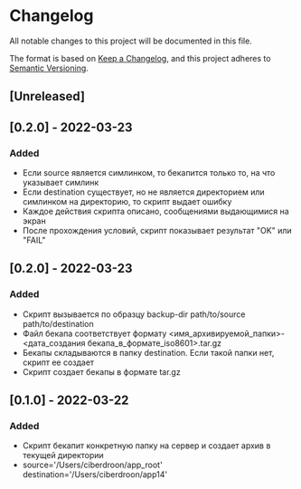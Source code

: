 # Changelog
All notable changes to this project will be documented in this file.

The format is based on [Keep a Changelog](https://keepachangelog.com/en/1.0.0/),
and this project adheres to [Semantic Versioning](https://semver.org/spec/v2.0.0.html).

## [Unreleased]

## [0.2.0] - 2022-03-23
### Added
- Если source является симлинком, то бекапится только то, на что указывает симлинк
- Если destination существует, но не является директорием или симлинком на директорию, то скрипт выдает ошибку
- Каждое действия скрипта описано, сообщениями выдающимися на экран
- После прохождения условий, скрипт показывает результат "OK" или "FAIL"

## [0.2.0] - 2022-03-23
### Added
- Скрипт вызывается по образцу backup-dir path/to/source path/to/destination
- Файл бекапа соответствует формату <имя_архивируемой_папки>-<дата_создания бекапа_в_формате_iso8601>.tar.gz
- Бекапы складываются в папку destination. Если такой папки нет, скрипт ее создает
- Скрипт создает бекапы в формате tar.gz

## [0.1.0] - 2022-03-22
### Added
- Скрипт бекапит конкретную папку на сервер и создает архив в текущей директории
- source='/Users/ciberdroon/app_root'
  destination='/Users/ciberdroon/app14'